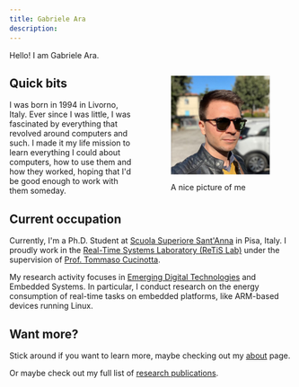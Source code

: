 ```yaml
---
title: Gabriele Ara
description:
---
```


<style>
#about-profile {
  float: right;
  width: 35%;
  margin-left: 5em;
  margin-bottom: 5em;
}

#about-profile::after {
  content: "";
  clear: both;
  display: table;
}

#about-profile .square {
  position: relative;
  width: 100%;
  overflow: hidden;

}

#about-profile .square:after {
  content: "";
  display: block;
  padding-bottom: 100%;

}

#about-profile img {
  position: absolute;
  top: 50%;
  left: 50%;
  transform: translateX(-50%) translateY(-50%);
  width: 100%;
}

#about-profile figcaption {
  margin-top: 1em;
  text-align: left;
}

/* FIXME: absolute arbitrary number */
@media screen and (max-width: 700px) {
  #about-profile {
    float: none;
    width: 75%;
    margin-left: auto;
    margin-right: auto;
    margin-bottom: 1.5em;
  }

  #about-profile .square {
    border-radius: 50%;
    width: 60%;
    margin: auto;
  }

  #about-profile figcaption {
    text-align: center;
  }
}
</style>

Hello! I am Gabriele Ara.

<figure id="about-profile">
  <div class="square">
    <img src="../assets/images/profile.jpg" alt="Yup, that's me!" title="Yup, that's me!">
  </div>
  <figcaption class='caption'>A nice picture of me</figcaption>
</figure>


## Quick bits

I was born in 1994 in Livorno, Italy.
Ever since I was little, I was fascinated by everything that revolved around computers and such. I made it my life mission to learn everything I could about computers, how to use them and how they worked, hoping that I'd be good enough to work with them someday.

## Current occupation

Currently, I'm a Ph.D. Student at [Scuola Superiore Sant'Anna](http://www.santannapisa.it) in Pisa, Italy. I proudly work in the [Real-Time Systems Laboratory (ReTiS Lab)](http://retis.santannapisa.it) under the supervision of [Prof. Tommaso Cucinotta](http://retis.sssup.it/~tommaso).

My research activity focuses in [Emerging Digital Technologies](http://www.santannapisa.it/en/education/international-phd-course-emerging-digital-technologies) and Embedded Systems. In particular, I conduct research on the energy consumption of real-time tasks on embedded platforms, like ARM-based devices running Linux.

## Want more?

Stick around if you want to learn more, maybe checking out my [about](about) page.

Or maybe check out my full list of [research publications](publications).
